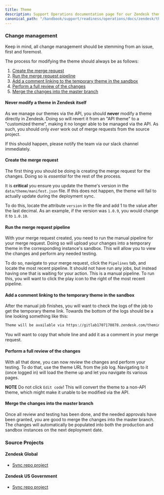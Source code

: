 ```yaml
---
title: Theme
description: Support Operations documentation page for our Zendesk theme
canonical_path: "/handbook/support/readiness/operations/docs/zendesk/theme"
---
```


### Change management

Keep in mind, all change management should be stemming from an issue, first and
foremost.

The process for modifying the theme should always be as follows:

1. [Create the merge request](#create-the-merge-request)
1. [Run the merge request pipeline](#run-the-merge-request-pipeline)
1. [Add a comment linking to the temporary theme in the sandbox](#add-a-comment-linking-to-the-temporary-theme-in-the-sandbox)
1. [Perform a full review of the changes](#perform-a-full-review-of-the-changes)
1. [Merge the changes into the master branch](#merge-the-changes-into-the-master-branch)

#### Never modify a theme in Zendesk itself

As we manage our themes via the API, you should **never** modify a theme
directly in Zendesk. Doing so will revert it from an "API theme" to a
"customized theme", making it no longer able to be managed via the API. As such,
you should only *ever* work out of merge requests from the source project.

If this should happen, please notify the team via our slack channel immediately.

#### Create the merge request

The first thing you should be doing is creating the merge request for the
changes. Doing so is *essential* for the rest of the process.

It is **critical** you ensure you update the theme's version in the
`data/theme/manifest.json` file. If this does not happen, the theme will fail to
actually update during the deployment sync.

To do this, locate the attribute `version` in the file and add 1 to the value
after the last decimal. As an example, if the version was `1.0.9`, you would
change it to `1.0.10`.

#### Run the merge request pipeline

With your merge request created, you need to run the manual pipeline for your
merge request. Doing so will upload your changes into a temporary theme in the
corresponding instance's sandbox. This will allow you to view the changes and
perform any needed testing.

To do so, navigate to your merge request, click the `Pipelines` tab, and locate
the most recent pipeline. It should not have run any jobs, but instead having
one that is waiting for your action. This is a manual pipeline. To run this,
you will want to click the play icon to the right of the most recent pipeline.

#### Add a comment linking to the temporary theme in the sandbox

After the manual job finishes, you will want to check the logs of the job to get
the temporary theme link. Towards the bottom of the logs should be a line
looking something like this:

```bash
Theme will be available via https://gitlab1707170878.zendesk.com/theming/theme/febb6377-13f5-489d-8287-1c16467718b0
```

You will want to copy that whole line and add it as a comment in your merge
request.

#### Perform a full review of the changes

With all that done, you can now review the changes and perform your testing. To
do that, use the theme URL from the job log. Navigating to it (once logged in)
will load the theme up and let you navigate its various pages.

**NOTE** Do not click `Edit code`! This will convert the theme to a non-API
theme, which might make it unable to be modified via the API.

#### Merge the changes into the master branch

Once all review and testing has been done, and the needed approvals have been
granted, you are good to merge the changes into the master branch. The changes
will automatically be populated into both the production and sandbox instances
on the next deployment date.

### Source Projects

#### Zendesk Global

- [Sync repo project](https://example_company.com/example_company-support-readiness/zendesk-global/theme)

#### Zendesk US Government

- [Sync repo project](https://example_company.com/example_company-support-readiness/zendesk-us-government/theme)
